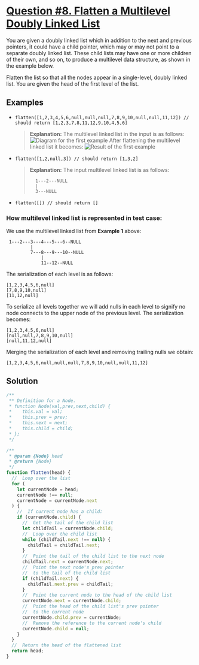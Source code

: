 # [Question #8. Flatten a Multilevel Doubly Linked List](https://leetcode.com/problems/flatten-a-multilevel-doubly-linked-list/)

You are given a doubly linked list which in addition to the next and previous pointers, it could have a child pointer, which may or may not point to a separate doubly linked list. These child lists may have one or more children of their own, and so on, to produce a multilevel data structure, as shown in the example below.

Flatten the list so that all the nodes appear in a single-level, doubly linked list. You are given the head of the first level of the list.

## Examples

- `flatten([1,2,3,4,5,6,null,null,null,7,8,9,10,null,null,11,12]) // should return [1,2,3,7,8,11,12,9,10,4,5,6]`

  > **Explanation:** The multilevel linked list in the input is as follows:
  > ![Diagram for the first example](https://assets.leetcode.com/uploads/2018/10/12/multilevellinkedlist.png)
  > After flattening the multilevel linked list it becomes:
  > ![Result of the first example](https://assets.leetcode.com/uploads/2018/10/12/multilevellinkedlistflattened.png)

- `flatten([1,2,null,3]) // should return [1,3,2]`

  > **Explanation:** The input multilevel linked list is as follows:
  >
  > ```
  >   1---2---NULL
  >   |
  >   3---NULL
  > ```

- `flatten([]) // should return []`

### How multilevel linked list is represented in test case:

We use the multilevel linked list from **Example 1** above:

```
 1---2---3---4---5---6--NULL
         |
         7---8---9---10--NULL
             |
             11--12--NULL
```

The serialization of each level is as follows:

```
[1,2,3,4,5,6,null]
[7,8,9,10,null]
[11,12,null]
```

To serialize all levels together we will add nulls in each level to signify no node connects to the upper node of the previous level. The serialization becomes:

```
[1,2,3,4,5,6,null]
[null,null,7,8,9,10,null]
[null,11,12,null]
```

Merging the serialization of each level and removing trailing nulls we obtain:

```
[1,2,3,4,5,6,null,null,null,7,8,9,10,null,null,11,12]
```

## Solution

```js
/**
 ** Definition for a Node.
 * function Node(val,prev,next,child) {
 *    this.val = val;
 *    this.prev = prev;
 *    this.next = next;
 *    this.child = child;
 * };
 */

/**
 * @param {Node} head
 * @return {Node}
 */
function flatten(head) {
  //  Loop over the list
  for (
    let currentNode = head;
    currentNode !== null;
    currentNode = currentNode.next
  ) {
    //  If current node has a child:
    if (currentNode.child) {
      //  Get the tail of the child list
      let childTail = currentNode.child;
      //  Loop over the child list
      while (childTail.next !== null) {
        childTail = childTail.next;
      }
      //  Point the tail of the child list to the next node
      childTail.next = currentNode.next;
      //  Point the next node's prev pointer
      //  to the tail of the child list
      if (childTail.next) {
        childTail.next.prev = childTail;
      }
      //  Point the current node to the head of the child list
      currentNode.next = currentNode.child;
      //  Point the head of the child list's prev pointer
      //  to the current node
      currentNode.child.prev = currentNode;
      //  Remove the reference to the current node's child
      currentNode.child = null;
    }
  }
  //  Return the head of the flattened list
  return head;
}
```
